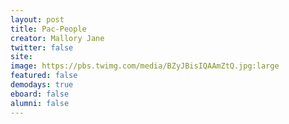 ```yaml
---
layout: post
title: Pac-People
creator: Mallory Jane
twitter: false
site:
image: https://pbs.twimg.com/media/BZyJBisIQAAmZtQ.jpg:large
featured: false
demodays: true
eboard: false
alumni: false
---
```

